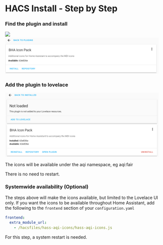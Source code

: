 # HACS Install - Step by Step

### Find the plugin and install
<img src="./docs/qai_find_plugin.png" width="600" ><br />
<img src="./docs/aqi_install_plugin.png" width="600" ><br />

### Add the plugin to lovelace
<img src="./docs/aqi_add_lovelace.png"  width="600" ><br />

The icons will be available under the aqi namespace, eg aqi:fair

There is no need to restart.

### Systemwide availability (Optional)
The steps above will make the icons available, but limited to the Lovelace UI only. If you want the icons to be available throughout Home Assistant, add the following to the `frontend` section of your `configuration.yaml`

```yaml
frontend:
  extra_module_url:
    - /hacsfiles/hass-aqi-icons/hass-aqi-icons.js
```

For this step, a system restart is needed.
